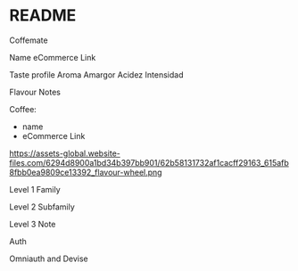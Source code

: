 # README

Coffemate

Name
eCommerce Link

Taste profile
Aroma
Amargor
Acidez
Intensidad

Flavour Notes

Coffee:
- name
- eCommerce Link

https://assets-global.website-files.com/6294d8900a1bd34b397bb901/62b58131732af1cacff29163_615afb8fbb0ea9809ce13392_flavour-wheel.png

Level 1 Family

Level 2 Subfamily

Level 3 Note

Auth

Omniauth and Devise




